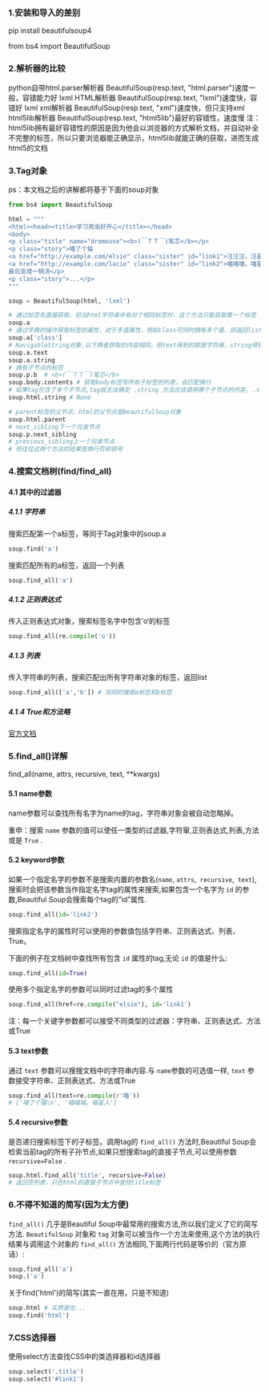 ### 1.安装和导入的差别

pip install beautifulsoup4

from bs4 import BeautifulSoup

### 2.解析器的比较

python自带html.parser解析器
	 BeautifulSoup(resp.text, "html.parser")速度一般，容错能力好
lxml HTML解析器
	 BeautifulSoup(resp.text, "lxml")速度快，容错好
lxml xml解析器 
	 BeautifulSoup(resp.text, "xml")速度快，但只支持xml
html5lib解析器
	 BeautifulSoup(resp.text, "html5lib")最好的容错性，速度慢
注： html5lib拥有最好容错性的原因是因为他会以浏览器的方式解析文档，并自动补全不完整的标签，所以只要浏览器能正确显示，html5lib就能正确的获取，进而生成html5的文档

### 3.Tag对象

ps：本文档之后的讲解都将基于下面的soup对象

```python
from bs4 import BeautifulSoup

html = """
<html><head><title>学习爬虫好开心</title></head>
<body>
<p class="title" name="dromouse"><b>(￣ＴＴ￣)笔芯</b></p>
<p class="story">喵了个猫
<a href="http://example.com/elsie" class="sister" id="link1">汪汪汪，汪星人</a> and
<a href="http://example.com/lacie" class="sister" id="link2">喵喵喵，喵星人</a>
最后变成一锅汤</p>
<p class="story">...</p>
"""

soup = BeautifulSoup(html, 'lxml')

# 通过标签名直接获取，但当html字符串中有对个相同标签时，这个方法只能获取第一个标签
soup.a
# 通过字典的操作获取标签的属性，对于多值属性，例如class可同时拥有多个值，则返回list
soup.a['class']
# NavigableString对象.以下两者获取的内容相同，但text得到的额是字符串，string得到的是NavigableString对象
soup.a.text
soup.a.string
# 拥有子节点的标签
soup.p.b  # <b>(￣ＴＴ￣)笔芯</b>
soup.body.contents # 获取body标签写所有子标签的列表，会匹配换行
# 如果tag包含了多个子节点,tag就无法确定 .string 方法应该调用哪个子节点的内容, .string 的输出结果是 None
soup.html.string # None

# parent标签的父节点，html的父节点是BeautifulSoup对象
soup.html.parent
# next_sibling下一个兄弟节点
soup.p.next_sibling
# previous_sibling上一个兄弟节点
# 但往往这两个方法的结果是换行符和顿号
```

### 4.搜索文档树(find/find_all)

#### 4.1 其中的过滤器

##### 4.1.1 字符串

搜索匹配第一个a标签，等同于Tag对象中的soup.a

```python
soup.find('a')
```

搜索匹配所有的a标签，返回一个列表

```python 
soup.find_all('a')
```

##### 4.1.2 正则表达式

传入正则表达式对象，搜索标签名字中包含’o‘的标签

```python
soup.find_all(re.compile('o'))
```

##### 4.1.3 列表

 传入字符串的列表，搜索匹配出所有字符串对象的标签，返回list

```python
soup.find_all(['a','b']) # 将同时搜索a标签和b标签
```

##### 4.1.4 True和方法略

[官方文档](https://www.crummy.com/software/BeautifulSoup/bs4/doc/index.zh.html#tag)

### 5.find_all()详解

find_all(name, attrs, recursive, text, **kwargs)

#### 5.1 name参数

name参数可以查找所有名字为name的tag，字符串对象会被自动忽略掉。

重申：搜索 `name` 参数的值可以使任一类型的过滤器,字符窜,正则表达式,列表,方法或是 `True` .

#### 5.2 keyword参数

如果一个指定名字的参数不是搜索内置的参数名(`name`, `attrs`,` recursive`,` text`),搜索时会把该参数当作指定名字tag的属性来搜索,如果包含一个名字为 `id` 的参数,Beautiful Soup会搜索每个tag的”id”属性.

```python
soup.find_all(id='link2')
```

搜索指定名字的属性时可以使用的参数值包括字符串、正则表达式、列表、True。

下面的例子在文档树中查找所有包含 `id` 属性的tag,无论 `id` 的值是什么:

```python
soup.find_all(id=True)
```

使用多个指定名字的参数可以同时过滤tag的多个属性

```python
soup.find_all(href=re.compile("elsie"), id='link1')
```

注：每一个关键字参数都可以接受不同类型的过滤器：字符串、正则表达式、方法或True

#### 5.3 text参数

通过 `text` 参数可以搜搜文档中的字符串内容.与 `name`参数的可选值一样, `text` 参数接受字符串、正则表达式、方法或True

```python
soup.find_all(text=re.compile(r'喵'))
# ['喵了个猫\n', '喵喵喵，喵星人']
```

#### 5.4 recursive参数

是否递归搜索标签下的子标签。调用tag的 `find_all()` 方法时,Beautiful Soup会检索当前tag的所有子孙节点,如果只想搜索tag的直接子节点,可以使用参数 `recursive=False` .

```python
soup.html.find_all('title', recursive=False)
# 返回空列表，只在html的直接子节点中查找title标签
```

### 6.不得不知道的简写(因为太方便)

`find_all()` 几乎是Beautiful Soup中最常用的搜索方法,所以我们定义了它的简写方法. `BeautifulSoup` 对象和 `tag` 对象可以被当作一个方法来使用,这个方法的执行结果与调用这个对象的 `find_all()` 方法相同,下面两行代码是等价的（官方原话）:

```python
soup.find_all('a')
soup.('a')
```

关于find('html')的简写(其实一直在用，只是不知道)

```python
soup.html # 实质是在...
soup.find('html')
```

### 7.CSS选择器

使用select方法查找CSS中的类选择器和id选择器

```python
soup.select('.title')
soup.select('#link1')
```

